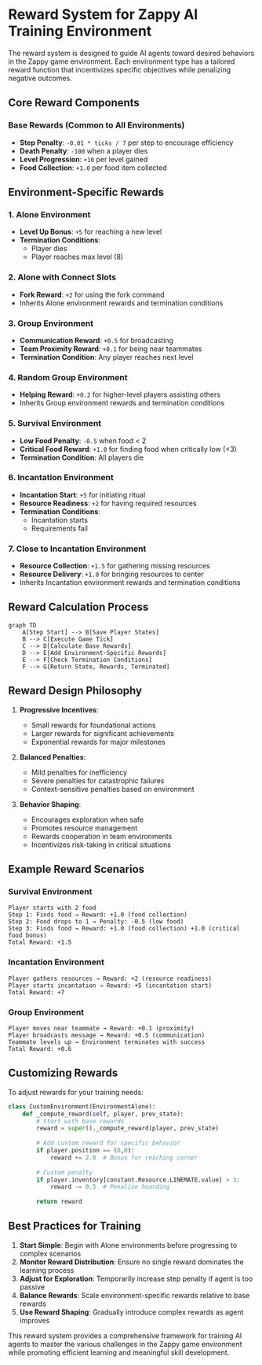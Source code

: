 # Reward System for Zappy AI Training Environment

The reward system is designed to guide AI agents toward desired behaviors in the Zappy game environment. Each environment type has a tailored reward function that incentivizes specific objectives while penalizing negative outcomes.

## Core Reward Components

### Base Rewards (Common to All Environments)
- **Step Penalty**: `-0.01 * ticks / 7` per step to encourage efficiency
- **Death Penalty**: `-100` when a player dies
- **Level Progression**: `+10` per level gained
- **Food Collection**: `+1.0` per food item collected

## Environment-Specific Rewards

### 1. Alone Environment
- **Level Up Bonus**: `+5` for reaching a new level
- **Termination Conditions**:
  - Player dies
  - Player reaches max level (8)

### 2. Alone with Connect Slots
- **Fork Reward**: `+2` for using the fork command
- Inherits Alone environment rewards and termination conditions

### 3. Group Environment
- **Communication Reward**: `+0.5` for broadcasting
- **Team Proximity Reward**: `+0.1` for being near teammates
- **Termination Condition**: Any player reaches next level

### 4. Random Group Environment
- **Helping Reward**: `+0.2` for higher-level players assisting others
- Inherits Group environment rewards and termination conditions

### 5. Survival Environment
- **Low Food Penalty**: `-0.5` when food < 2
- **Critical Food Reward**: `+1.0` for finding food when critically low (<3)
- **Termination Condition**: All players die

### 6. Incantation Environment
- **Incantation Start**: `+5` for initiating ritual
- **Resource Readiness**: `+2` for having required resources
- **Termination Conditions**:
  - Incantation starts
  - Requirements fail

### 7. Close to Incantation Environment
- **Resource Collection**: `+1.5` for gathering missing resources
- **Resource Delivery**: `+1.0` for bringing resources to center
- Inherits Incantation environment rewards and termination conditions

## Reward Calculation Process

```mermaid
graph TD
    A[Step Start] --> B[Save Player States]
    B --> C[Execute Game Tick]
    C --> D[Calculate Base Rewards]
    D --> E[Add Environment-Specific Rewards]
    E --> F[Check Termination Conditions]
    F --> G[Return State, Rewards, Terminated]
```

## Reward Design Philosophy

1. **Progressive Incentives**:
   - Small rewards for foundational actions
   - Larger rewards for significant achievements
   - Exponential rewards for major milestones

2. **Balanced Penalties**:
   - Mild penalties for inefficiency
   - Severe penalties for catastrophic failures
   - Context-sensitive penalties based on environment

3. **Behavior Shaping**:
   - Encourages exploration when safe
   - Promotes resource management
   - Rewards cooperation in team environments
   - Incentivizes risk-taking in critical situations

## Example Reward Scenarios

### Survival Environment
```
Player starts with 2 food
Step 1: Finds food → Reward: +1.0 (food collection)
Step 2: Food drops to 1 → Penalty: -0.5 (low food)
Step 3: Finds food → Reward: +1.0 (food collection) +1.0 (critical food bonus)
Total Reward: +1.5
```

### Incantation Environment
```
Player gathers resources → Reward: +2 (resource readiness)
Player starts incantation → Reward: +5 (incantation start)
Total Reward: +7
```

### Group Environment
```
Player moves near teammate → Reward: +0.1 (proximity)
Player broadcasts message → Reward: +0.5 (communication)
Teammate levels up → Environment terminates with success
Total Reward: +0.6
```

## Customizing Rewards

To adjust rewards for your training needs:

```python
class CustomEnvironment(EnvironmentAlone):
    def _compute_reward(self, player, prev_state):
        # Start with base rewards
        reward = super()._compute_reward(player, prev_state)
        
        # Add custom reward for specific behavior
        if player.position == (0,0):
            reward += 2.0  # Bonus for reaching corner
        
        # Custom penalty
        if player.inventory[constant.Resource.LINEMATE.value] > 3:
            reward -= 0.5  # Penalize hoarding
            
        return reward
```

## Best Practices for Training

1. **Start Simple**: Begin with Alone environments before progressing to complex scenarios
2. **Monitor Reward Distribution**: Ensure no single reward dominates the learning process
3. **Adjust for Exploration**: Temporarily increase step penalty if agent is too passive
4. **Balance Rewards**: Scale environment-specific rewards relative to base rewards
5. **Use Reward Shaping**: Gradually introduce complex rewards as agent improves

This reward system provides a comprehensive framework for training AI agents to master the various challenges in the Zappy game environment while promoting efficient learning and meaningful skill development.